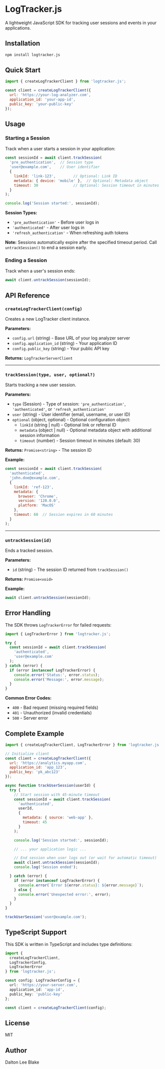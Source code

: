 # LogTracker.js

A lightweight JavaScript SDK for tracking user sessions and events in your applications.

## Installation

```bash
npm install logtracker.js
```

## Quick Start

```javascript
import { createLogTrackerClient } from 'logtracker.js';

const client = createLogTrackerClient({
  url: 'https://your-log-analyzer.com',
  application_id: 'your-app-id',
  public_key: 'your-public-key'
});
```

## Usage

### Starting a Session

Track when a user starts a session in your application:

```javascript
const sessionId = await client.trackSession(
  'pre_authentication',  // Session type
  'user@example.com',    // User identifier
  {
    linkId: 'link-123',        // Optional: Link ID
    metadata: { device: 'mobile' },  // Optional: Metadata object
    timeout: 30                // Optional: Session timeout in minutes (default: 30)
  }
);

console.log('Session started:', sessionId);
```

**Session Types:**
- `'pre_authentication'` - Before user logs in
- `'authenticated'` - After user logs in
- `'refresh_authentication'` - When refreshing auth tokens

**Note:** Sessions automatically expire after the specified timeout period. Call `untrackSession()` to end a session early.

### Ending a Session

Track when a user's session ends:

```javascript
await client.untrackSession(sessionId);
```

## API Reference

### `createLogTrackerClient(config)`

Creates a new LogTracker client instance.

**Parameters:**
- `config.url` (string) - Base URL of your log analyzer server
- `config.application_id` (string) - Your application ID
- `config.public_key` (string) - Your public API key

**Returns:** `LogTrackerServerClient`

---

### `trackSession(type, user, optional?)`

Starts tracking a new user session.

**Parameters:**
- `type` (Session) - Type of session: `'pre_authentication'`, `'authenticated'`, or `'refresh_authentication'`
- `user` (string) - User identifier (email, username, or user ID)
- `optional` (object, optional) - Optional configuration object:
  - `linkId` (string | null) - Optional link or referral ID
  - `metadata` (object | null) - Optional metadata object with additional session information
  - `timeout` (number) - Session timeout in minutes (default: 30)

**Returns:** `Promise<string>` - The session ID

**Example:**
```javascript
const sessionId = await client.trackSession(
  'authenticated',
  'john.doe@example.com',
  {
    linkId: 'ref-123',
    metadata: {
      browser: 'Chrome',
      version: '120.0.0',
      platform: 'MacOS'
    },
    timeout: 60  // Session expires in 60 minutes
  }
);
```

---

### `untrackSession(id)`

Ends a tracked session.

**Parameters:**
- `id` (string) - The session ID returned from `trackSession()`

**Returns:** `Promise<void>`

**Example:**
```javascript
await client.untrackSession(sessionId);
```

## Error Handling

The SDK throws `LogTrackerError` for failed requests:

```javascript
import { LogTrackerError } from 'logtracker.js';

try {
  const sessionId = await client.trackSession(
    'authenticated',
    'user@example.com'
  );
} catch (error) {
  if (error instanceof LogTrackerError) {
    console.error('Status:', error.status);
    console.error('Message:', error.message);
  }
}
```

**Common Error Codes:**
- `400` - Bad request (missing required fields)
- `401` - Unauthorized (invalid credentials)
- `500` - Server error

## Complete Example

```javascript
import { createLogTrackerClient, LogTrackerError } from 'logtracker.js';

// Initialize client
const client = createLogTrackerClient({
  url: 'https://analytics.myapp.com',
  application_id: 'app_123',
  public_key: 'pk_abc123'
});

async function trackUserSession(userId) {
  try {
    // Start session with 45-minute timeout
    const sessionId = await client.trackSession(
      'authenticated',
      userId,
      {
        metadata: { source: 'web-app' },
        timeout: 45
      }
    );

    console.log('Session started:', sessionId);

    // ... your application logic ...

    // End session when user logs out (or wait for automatic timeout)
    await client.untrackSession(sessionId);
    console.log('Session ended');

  } catch (error) {
    if (error instanceof LogTrackerError) {
      console.error(`Error ${error.status}: ${error.message}`);
    } else {
      console.error('Unexpected error:', error);
    }
  }
}

trackUserSession('user@example.com');
```

## TypeScript Support

This SDK is written in TypeScript and includes type definitions:

```typescript
import {
  createLogTrackerClient,
  LogTrackerConfig,
  LogTrackerError
} from 'logtracker.js';

const config: LogTrackerConfig = {
  url: 'https://your-server.com',
  application_id: 'app-id',
  public_key: 'public-key'
};

const client = createLogTrackerClient(config);
```

## License

MIT

## Author

Dalton Lee Blake

